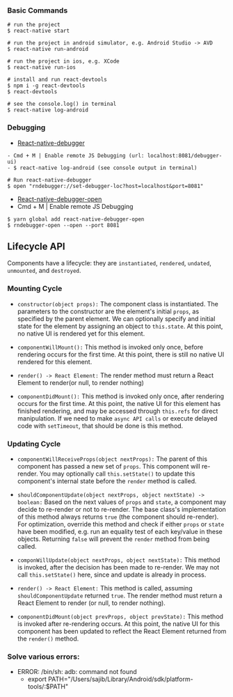 ### Basic Commands

```
# run the project
$ react-native start

# run the project in android simulator, e.g. Android Studio -> AVD
$ react-native run-android

# run the project in ios, e.g. XCode
$ react-native run-ios

# install and run react-devtools
$ npm i -g react-devtools
$ react-devtools

# see the console.log() in terminal
$ react-native log-android
```

### Debugging

- [React-native-debugger](https://github.com/jhen0409/react-native-debugger/blob/master/docs/getting-started.md)

```
- Cmd + M | Enable remote JS Debugging (url: localhost:8081/debugger-ui)
- $ react-native log-android (see console output in terminal)

# Run react-native-debugger
$ open "rndebugger://set-debugger-loc?host=localhost&port=8081"
```

- [React-native-debugger-open](https://www.npmjs.com/package/react-native-debugger-open)
- Cmd + M | Enable remote JS Debugging

```
$ yarn global add react-native-debugger-open
$ rndebugger-open --open --port 8081
```

## Lifecycle API

Components have a lifecycle: they are `instantiated`, `rendered`, `undated`, `unmounted`, and `destroyed`.

### Mounting Cycle

- `constructor(object props):` The component class is instantiated. The parameters to the constructor are the element's initial `props`, as specified by the parent element. We can optionally specify and initial state for the element by assigning an object to `this.state`. At this point, no native UI is rendered yet for this element.

- `componentWillMount():` This method is invoked only once, before rendering occurs for the first time. At this point, there is still no native UI rendered for this element.

- `render() -> React Element:` The render method must return a React Element to render(or null, to render nothing)

- `componentDidMount():` This method is invoked only once, after rendering occurs for the first time. At this point, the native UI for this element has finished rendering, and may be accessed through `this.refs` for direct manipulation. If we need to make `async API calls` or execute delayed code with `setTimeout`, that should be done is this method.

### Updating Cycle

- `componentWillReceiveProps(object nextProps):` The parent of this component has passed a new set of `props`. This component will re-render. You may optionally call `this.setState()` to update this component's internal state before the `render` method is called.

- `shouldComponentUpdate(object nextProps, object nextState) -> boolean:` Based on the next values of `props` and `state`, a component may decide to re-render or not to re-render. The base class's implementation of this method always returns `true` (the component should re-render). For optimization, override this method and check if either `props` or `state` have been modified, e.g. run an equality test of each key/value in these objects. Returning `false` will prevent the `render` method from being called.

- `componWillUpdate(object nextProps, object nextState):` This method is invoked, after the decision has been made to re-render. We may not call `this.setState()` here, since and update is already in process.

- `render() -> React Element:` This method is called, assuming `shouldComponentUpdate` returned `true`. The render method must return a React Element to render (or null, to render nothing).

- `componentDidMount(object prevProps, object prevState):` This method is invoked after re-rendering occurs. At this point, the native UI for this component has been updated to reflect the React Element returned from the `render()` method.


### Solve various errors:

- ERROR: /bin/sh: adb: command not found
  - export PATH="/Users/sajib/Library/Android/sdk/platform-tools/:$PATH"